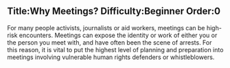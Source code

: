 Title:Why Meetings?
Difficulty:Beginner
Order:0
---
<p>For many people activists, journalists or aid workers, meetings can be high-risk encounters. Meetings can expose the identity or work of either you or the person you meet with, and have often been the scene of arrests. For this reason, it is vital to put the highest level of planning and preparation into meetings involving vulnerable human rights defenders or whistleblowers.</p>